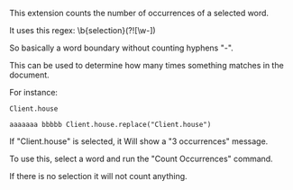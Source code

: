 This extension counts the number of occurrences of a selected word.

It uses this regex: \b{selection}(?![\w-])

So basically a word boundary without counting hyphens "-".

This can be used to determine how many times something matches in the document.

For instance:

```
Client.house 

aaaaaaa bbbbb Client.house.replace("Client.house")
```

If "Client.house" is selected, it Will show a "3 occurrences" message.

To use this, select a word and run the "Count Occurrences" command.

If there is no selection it will not count anything.